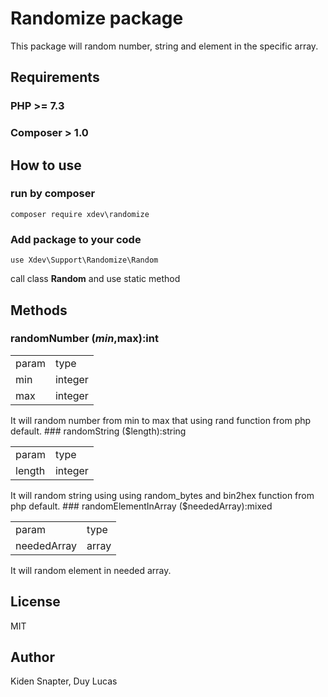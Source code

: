 # Randomize package
This package will random number, string and element in the specific array.

## Requirements
### PHP >= 7.3
### Composer > 1.0

## How to use

### run by composer
    composer require xdev\randomize
### Add package to your code
    use Xdev\Support\Randomize\Random

call class **Random** and use static method

## Methods

### randomNumber ($min,$max):int
<table>
    <tr>
        <td>
            param
        </td>
        <td>
            type
        </td>
    </tr>
    <tr>
        <td>
            min
        </td>
        <td>
            integer
        </td>
    </tr>
    <tr>
        <td>
            max
        </td>
        <td>
            integer
        </td>
    </tr>
</table>
It will random number from min to max that using rand function from php default.
### randomString ($length):string
<table>
    <tr>
        <td>
            param
        </td>
        <td>
            type
        </td>
    </tr>
    <tr>
        <td>
            length
        </td>
        <td>
            integer
        </td>
    </tr>
</table>
It will random string using using random_bytes and bin2hex function from php default.
### randomElementInArray ($neededArray):mixed
<table>
    <tr>
        <td>
            param
        </td>
        <td>
            type
        </td>
    </tr>
    <tr>
        <td>
            neededArray
        </td>
        <td>
            array
        </td>
    </tr>
</table>
It will random element in needed array.

## License

MIT

## Author
Kiden Snapter, Duy Lucas







